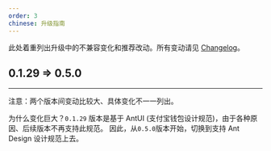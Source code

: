 ```yaml
---
order: 3
chinese: 升级指南
---
```


此处着重列出升级中的不兼容变化和推荐改动。所有变动请见 [Changelog](/#/components/changelog)。


## 0.1.29 => 0.5.0

---

注意：两个版本间变动比较大、具体变化不一一列出。

为什么变化巨大？`0.1.29` 版本是基于 AntUI (支付宝钱包设计规范)，由于各种原因、后续版本不再支持此规范。
因此，从`0.5.0`版本开始，切换到支持 Ant Design 设计规范上去。
